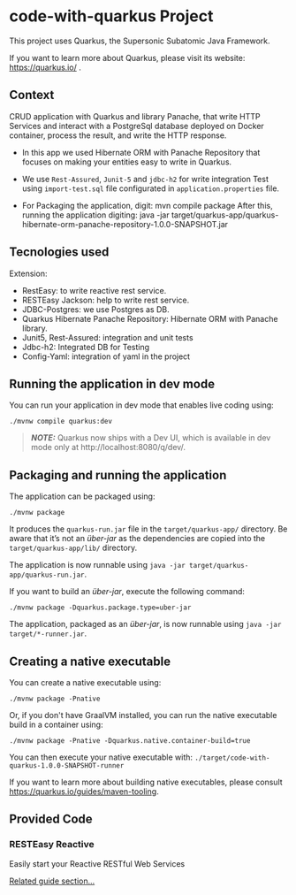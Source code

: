 # code-with-quarkus Project

This project uses Quarkus, the Supersonic Subatomic Java Framework.

If you want to learn more about Quarkus, please visit its website: https://quarkus.io/ .

## Context
CRUD application with Quarkus and library Panache, that write HTTP Services and interact with a PostgreSql database deployed on 
Docker container, process the result, and write the HTTP response.

- In this app we used Hibernate ORM with Panache Repository that focuses on making your entities easy to write in Quarkus.
- We use `Rest-Assured`, `Junit-5` and `jdbc-h2` for write integration Test using `import-test.sql` file configurated in
`application.properties` file.

- For Packaging the application, digit: mvn compile package
  After this, running the application digiting: 
  java -jar target/quarkus-app/quarkus-hibernate-orm-panache-repository-1.0.0-SNAPSHOT.jar

## Tecnologies used
Extension:
- RestEasy: to write reactive rest service.
- RESTEasy Jackson: help to write rest service.
- JDBC-Postgres: we use Postgres as DB.
- Quarkus Hibernate Panache Repository: Hibernate ORM with Panache library.
- Junit5, Rest-Assured: integration and unit tests
- Jdbc-h2: Integrated DB for Testing
- Config-Yaml: integration of yaml in the project

## Running the application in dev mode

You can run your application in dev mode that enables live coding using:
```shell script
./mvnw compile quarkus:dev
```

> **_NOTE:_**  Quarkus now ships with a Dev UI, which is available in dev mode only at http://localhost:8080/q/dev/.

## Packaging and running the application

The application can be packaged using:
```shell script
./mvnw package
```
It produces the `quarkus-run.jar` file in the `target/quarkus-app/` directory.
Be aware that it’s not an _über-jar_ as the dependencies are copied into the `target/quarkus-app/lib/` directory.

The application is now runnable using `java -jar target/quarkus-app/quarkus-run.jar`.

If you want to build an _über-jar_, execute the following command:
```shell script
./mvnw package -Dquarkus.package.type=uber-jar
```

The application, packaged as an _über-jar_, is now runnable using `java -jar target/*-runner.jar`.

## Creating a native executable

You can create a native executable using: 
```shell script
./mvnw package -Pnative
```

Or, if you don't have GraalVM installed, you can run the native executable build in a container using: 
```shell script
./mvnw package -Pnative -Dquarkus.native.container-build=true
```

You can then execute your native executable with: `./target/code-with-quarkus-1.0.0-SNAPSHOT-runner`

If you want to learn more about building native executables, please consult https://quarkus.io/guides/maven-tooling.

## Provided Code

### RESTEasy Reactive

Easily start your Reactive RESTful Web Services

[Related guide section...](https://quarkus.io/guides/getting-started-reactive#reactive-jax-rs-resources)
